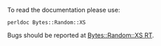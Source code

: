 To read the documentation please use:

```
perldoc Bytes::Random::XS
```

Bugs should be reported at [Bytes::Random::XS RT](https://rt.cpan.org/Public/Dist/Display.html?Name=Bytes-Random-XS).
